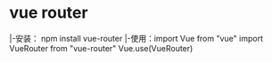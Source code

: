 # vue router
  |-安装： npm install vue-router
  |-使用：import Vue from "vue"
          import VueRouter from "vue-router"
          Vue.use(VueRouter)
